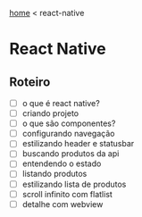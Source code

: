 [home](../../README.md) < react-native

# React Native

<!-- rode `npm install` para instalar as dependências. -->

## Roteiro

- [ ] o que é react native?
- [ ] criando projeto
- [ ] o que são componentes?
- [ ] configurando navegação
- [ ] estilizando header e statusbar
- [ ] buscando produtos da api
- [ ] entendendo o estado
- [ ] listando produtos
- [ ] estilizando lista de produtos
- [ ] scroll infinito com flatlist
- [ ] detalhe com webview
